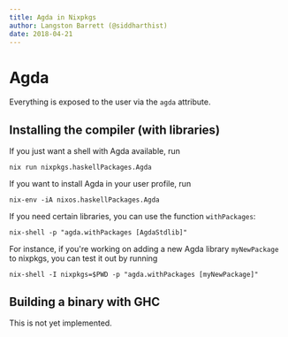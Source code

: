 ```yaml
---
title: Agda in Nixpkgs
author: Langston Barrett (@siddharthist)
date: 2018-04-21
---
```

# Agda

Everything is exposed to the user via the `agda` attribute.

## Installing the compiler (with libraries)

If you just want a shell with Agda available, run
```
nix run nixpkgs.haskellPackages.Agda
```
If you want to install Agda in your user profile, run
```
nix-env -iA nixos.haskellPackages.Agda 
```

<!-- TODO: does the following work with `nix run`? If so, how? -->

If you need certain libraries, you can use the function `withPackages`:
```
nix-shell -p "agda.withPackages [AgdaStdlib]"
```
For instance, if you're working on adding a new Agda library `myNewPackage` to
nixpkgs, you can test it out by running
```
nix-shell -I nixpkgs=$PWD -p "agda.withPackages [myNewPackage]"
```

## Building a binary with GHC

This is not yet implemented.
